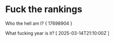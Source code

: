 # Fuck the rankings

Who the hell am I?
{ 17698904 }

What fucking year is it?
[ 2025-03-14T21:10:00Z ]
